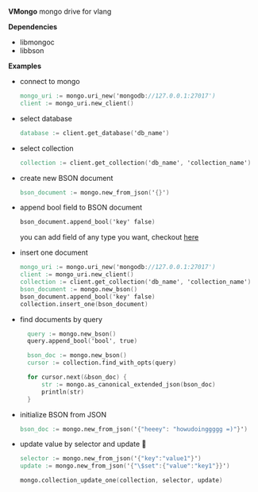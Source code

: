 **VMongo**
mongo drive for vlang

**Dependencies**

- libmongoc
- libbson


**Examples**

- connect to mongo
  ```v
  mongo_uri := mongo.uri_new('mongodb://127.0.0.1:27017')
  client := mongo_uri.new_client()
  ```

- select database
  ```v
  database := client.get_database('db_name')
  ```

- select collection
  ```v
  collection := client.get_collection('db_name', 'collection_name')
  ```

- create new BSON document
  ```v
  bson_document := mongo.new_from_json('{}')
  ```

- append bool field to BSON document
  ```v
  bson_document.append_bool('key' false)
  ```
  you can add field of any type you want, checkout [here](bson/funcs_append.v)

- insert one document
    ```v
    mongo_uri := mongo.uri_new('mongodb://127.0.0.1:27017')
    client := mongo_uri.new_client()
    collection := client.get_collection('db_name', 'collection_name')
    bson_document := mongo.new_bson()
    bson_document.append_bool('key' false)
    collection.insert_one(bson_document)
    ```

- find documents by query
  ```v
    query := mongo.new_bson()
    query.append_bool('bool', true)

    bson_doc := mongo.new_bson()
    cursor := collection.find_with_opts(query)

    for cursor.next(&bson_doc) {
        str := mongo.as_canonical_extended_json(bson_doc)
        println(str)
    }
  ```

- initialize BSON from JSON
  ```v
  bson_doc := mongo.new_from_json('{"heeey": "howudoinggggg =)"}')
  ```

- update value by selector and update :frog:
  ```v
  selector := mongo.new_from_json('{"key":"value1"}')
  update := mongo.new_from_json('{"\$set":{"value":"key1"}}')

  mongo.collection_update_one(collection, selector, update)
  ```
